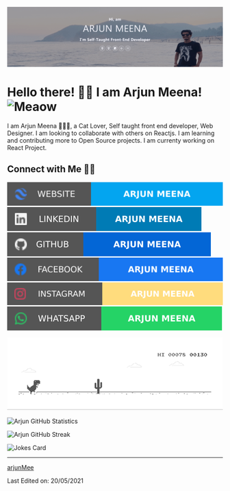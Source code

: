   <p><a href=""><img src="https://raw.githubusercontent.com/arjunMee/arjunMee/master/mast.png?token=AQWYXGQRCKRPQSNKPDQT4ZDAUYRQ2" alt="MastHead"></a></p>
<h1 id="hello-there--i-am-arjun-meena">Hello there! 👋🏻 I am Arjun Meena! <img src="https://i.imgur.com/veZrcC7.gif" alt="Meaow" width="50"></h1>
<p>I am Arjun Meena 🙋🏻‍♂️, a Cat Lover, Self taught front end developer, Web Designer.
I am looking to collaborate with others on Reactjs.
I am learning and contributing more to Open Source projects.
I am currenty working on React Project.</p>
<h2 id="connect-with-me">Connect with Me 🤝🏻</h2>
<p><a href=""><img src="https://raw.githubusercontent.com/arjunMee/arjunMee/master/soc/ws.svg?token=AQWYXGRHCRNYN3ZD5UX7RGLAUYRZY" alt="Website"></a> <a href=""><img src="https://raw.githubusercontent.com/arjunMee/arjunMee/master/soc/li.svg?token=AQWYXGRESHQDYV3VM6GGCPDAUYRX2" alt="LinkedIn"></a> <a href="https://github.com/arjunMee"><img src="https://raw.githubusercontent.com/arjunMee/arjunMee/master/soc/gh.svg?token=AQWYXGVYBAQSQ4BB4FWPB73AUYRWG" alt="GitHub"></a> <a href="https://www.facebook.com/arjun.bu12/"><img src="https://raw.githubusercontent.com/arjunMee/arjunMee/master/soc/fb.svg?token=AQWYXGXXXHCQPW6TB5K662DAUYRU4" alt="Facebook"></a> <a href="https://www.instagram.com/arjun.meena12/"><img src="https://raw.githubusercontent.com/arjunMee/arjunMee/master/soc/ig.svg?token=AQWYXGSRZV6J3H2AIKD4Z2DAUYRXA" alt="Instagram"></a> <a href=""><img src="https://raw.githubusercontent.com/arjunMee/arjunMee/master/soc/wa.svg?token=AQWYXGUNIDZSRF74LZPBPTTAUYRYW" alt="WhatsApp"></a></p>
<p><img src="https://raw.githubusercontent.com/arjunMee/arjunMee/master/dino.gif?token=AQWYXGQBQLHFPDHPO7E2UOLAUYRTI" alt="Dino"></p>
<p><img src="https://github-readme-stats.vercel.app/api?username=arjunMee&amp;show_icons=true" alt="Arjun GitHub Statistics"></p>
<!-- | ![Top Languages](https://github-readme-stats.vercel.app/api/top-langs/?username=arjunMee) | -->
<p><img src="https://github-readme-streak-stats.herokuapp.com/?user=arjunMee" alt="Arjun GitHub Streak"></p>
<p><img src="https://readme-jokes.vercel.app/api" alt="Jokes Card"></p>
<hr>
<p><a href="https://github.com/arjunMee">arjunMee</a></p>
<p>Last Edited on: 20/05/2021</p> 

